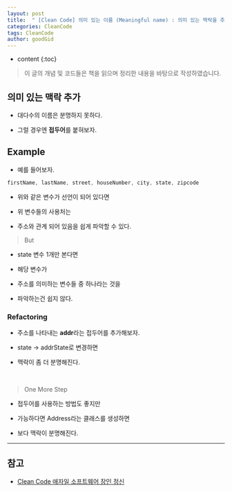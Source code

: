 ```yaml
---
layout: post
title:  " [Clean Code] 의미 있는 이름 (Meaningful name) : 의미 있는 맥락을 추가하라 "
categories: CleanCode
tags: CleanCode
author: goodGid
---
```

* content
{:toc}

> 이 글의 개념 및 코드들은 책을 읽으며 정리한 내용을 바탕으로 작성하였습니다.

## 의미 있는 맥락 추가

* 대다수의 이름은 분명하지 못하다.

* 그럴 경우엔 **접두어**를 붙혀보자.







## Example

* 예를 들어보자.

``` java
firstName, lastName, street, houseNumber, city, state, zipcode
```

* 위와 같은 변수가 선언이 되어 있다면

* 위 변수들의 사용처는 

* 주소와 관계 되어 있음을 쉽게 파악할 수 있다.

> But

* state 변수 1개만 본다면

* 해당 변수가 

* 주소를 의미하는 변수들 중 하나라는 것을

* 파악하는건 쉽지 않다.



### Refactoring

* 주소를 나타내는 **addr**라는 접두어를 추가해보자.

* state -> addrState로 변경하면

* 맥락이 좀 더 분명해진다.

<br>

> One More Step

* 접두어를 사용하는 방법도 좋지만

* 가능하다면 Address라는 클래스를 생성하면 

* 보다 맥락이 분명해진다.


---

## 참고

* [Clean Code 애자일 소프트웨어 장인 정신](https://book.naver.com/bookdb/book_detail.nhn?bid=7390287)